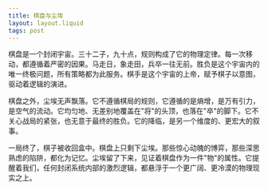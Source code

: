 ```yaml
---
title: 棋盘与尘埃
layout: layout.liquid
tags: post
---
```

<p>棋盘是一个封闭宇宙。三十二子，九十点，规则构成了它的物理定律。每一次移动，都遵循着严密的因果。马走日，象走田，兵卒一往无前。胜负是这个宇宙内的唯一终极问题，所有策略都为此服务。棋手是这个宇宙的上帝，赋予棋子以意图，驱动着逻辑的演进。</p><p>棋盘之外，尘埃无声飘落。它不遵循棋局的规则，它遵循的是熵增，是万有引力，是空气的流动。它均匀地、无差别地覆盖在"将"的头顶，也落在"卒"的脚下。它不关心战局的紧张，也无意于最终的胜负。它的降临，是另一个维度的、更宏大的叙事。</p><p>一局终了，棋子被收回盒中。棋盘上只剩下尘埃。那些惊心动魄的博弈，那些深思熟虑的陷阱，都化为记忆。尘埃留了下来，见证着棋盘作为一件"物"的属性。它提醒着我们，任何封闭系统内部的激烈逻辑，都悬浮于一个更广阔、更冷漠的物理现实之上。</p> 